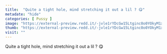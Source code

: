 ```yaml
---
title:  "Quite a tight hole, mind stretching it out a lil ? 😋"
metadate: "hide"
categories: [ Pussy ]
image: "https://external-preview.redd.it/-jvle1rYDcGw15Ltginc0o0YOkyM1xP6U5nR2NdnbNc.jpg?auto=webp&s=75dc4060683ccf084788485e16f8ecab6bde1a15"
thumb: "https://external-preview.redd.it/-jvle1rYDcGw15Ltginc0o0YOkyM1xP6U5nR2NdnbNc.jpg?width=1080&crop=smart&auto=webp&s=f70ff665b36ba3959726e162db4e7d6e7f72f93b"
visit: ""
---
```

Quite a tight hole, mind stretching it out a lil ? 😋
